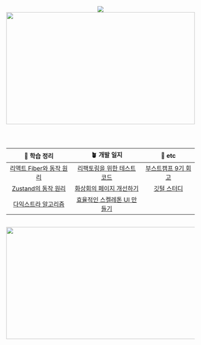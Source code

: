 <div align="center">
  <a href="https://hits.seeyoufarm.com">
    <img src="https://hits.seeyoufarm.com/api/count/incr/badge.svg?url=https%3A%2F%2Fgithub.com%2Fyiseungyun%2Fhit-counter&count_bg=%239FD774&title_bg=%23C0C0C0&icon=&icon_color=%239A9A9A&title=%E2%98%83%EF%B8%8F+visit+&edge_flat=false"/>
  </a>
  <br/>
  
  <a href="https://github.com/devxb/gitanimals">
  <img
    src="https://render.gitanimals.org/farms/yiseungyun"
    width="100%"
    height="300"
  />
  </a>

  <br/> <br/>

|📝 학습 정리|🪴 개발 일지|💭 etc|
|:-:|:-:|:-:|
|[리액트 Fiber와 동작 원리](https://velog.io/@yiseungyun/%EB%A6%AC%EC%95%A1%ED%8A%B8%EC%9D%98-Fiber%EB%A5%BC-%EB%AA%A8%EB%A5%B4%EB%8A%94-Chill-guy%EC%9D%BC-%EB%95%8C)|[리팩토링을 위한 테스트 코드](https://velog.io/@yiseungyun/%ED%85%8C%EC%8A%A4%ED%8A%B8-%EC%BD%94%EB%93%9C-%EC%99%9C-%ED%95%84%EC%9A%94%ED%96%88%EC%9D%84%EA%B9%8C)|[부스트캠프 9기 회고](https://velog.io/@yiseungyun/%EB%B6%80%EC%8A%A4%ED%8A%B8%EC%BA%A0%ED%94%84-9%EA%B8%B0%EB%A5%BC-%EB%A7%88%EC%B9%98%EB%A9%B0)|
|[Zustand의 동작 원리](https://velog.io/@yiseungyun/Zustand%EC%9D%98-%EB%8F%99%EC%9E%91-%EC%9B%90%EB%A6%AC%EB%A5%BC-%EB%AA%A8%EB%A5%B4%EB%8A%94-Chill-guy%EC%9D%BC-%EB%95%8C)|[화상회의 페이지 개선하기](https://velog.io/@yiseungyun/%ED%99%94%EC%83%81%ED%9A%8C%EC%9D%98-%ED%8E%98%EC%9D%B4%EC%A7%80-%EA%B0%9C%EC%84%A0%ED%95%98%EA%B8%B0)|[깃털 스터디](https://github.com/GIT-TUR)|
|[다익스트라 알고리즘](https://velog.io/@yiseungyun/%EB%8B%A4%EC%9D%B5%EC%8A%A4%ED%8A%B8%EB%9D%BC%EC%97%90%EC%84%9C-%EC%B5%9C%EB%8B%A8-%EA%B1%B0%EB%A6%AC%EA%B0%80-%EC%A7%A7%EC%9D%80-%EB%85%B8%EB%93%9C%EB%A5%BC-%EC%84%A0%ED%83%9D%ED%95%98%EB%8A%94-%EC%9D%B4%EC%9C%A0%EB%8A%94-%EB%AC%B4%EC%97%87%EC%9D%BC%EA%B9%8C)|[효율적인 스켈레톤 UI 만들기](https://velog.io/@yiseungyun/%EB%A1%9C%EB%94%A9-%ED%99%94%EB%A9%B4%EC%9D%84-%EC%96%B4%EB%96%BB%EA%B2%8C-%EB%B3%B4%EC%97%AC%EC%A4%84%EA%B9%8C)||

<br/>
<a href="https://www.solve-nyang.com"><img src="https://api.solve-nyang.com/compose/bentorii" width="600" height="300"/></a>

</div>
